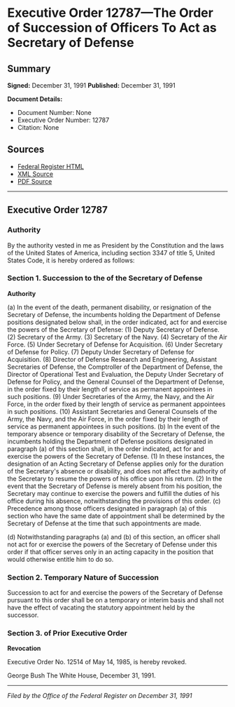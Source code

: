 # Executive Order 12787—The Order of Succession of Officers To Act as Secretary of Defense

## Summary

**Signed:** December 31, 1991
**Published:** December 31, 1991

**Document Details:**
- Document Number: None
- Executive Order Number: 12787
- Citation: None

## Sources
- [Federal Register HTML](https://www.presidency.ucsb.edu/documents/executive-order-12787-the-order-succession-officers-act-secretary-defense)
- [XML Source](None)
- [PDF Source](None)

---

## Executive Order 12787

### Authority

By the authority vested in me as President by the Constitution and the laws of the United States of America, including section 3347 of title 5, United States Code, it is hereby ordered as follows:
### Section 1. Succession to the  of the Secretary of Defense

**Authority**

(a) In the event of the death, permanent disability, or resignation of the Secretary of Defense, the incumbents holding the Department of Defense positions designated below shall, in the order indicated, act for and exercise the powers of the Secretary of Defense:
    (1) Deputy Secretary of Defense.
    (2) Secretary of the Army.
    (3) Secretary of the Navy.
    (4) Secretary of the Air Force.
    (5) Under Secretary of Defense for Acquisition.
    (6) Under Secretary of Defense for Policy.
    (7) Deputy Under Secretary of Defense for Acquisition.
    (8) Director of Defense Research and Engineering, Assistant Secretaries of Defense, the Comptroller of the Department of Defense, the Director of Operational Test and Evaluation, the Deputy Under Secretary of Defense for Policy, and the General Counsel of the Department of Defense, in the order fixed by their length of service as permanent appointees in such positions.
    (9) Under Secretaries of the Army, the Navy, and the Air Force, in the order fixed by their length of service as permanent appointees in such positions.
    (10) Assistant Secretaries and General Counsels of the Army, the Navy, and the Air Force, in the order fixed by their length of service as permanent appointees in such positions.
(b) In the event of the temporary absence or temporary disability of the Secretary of Defense, the incumbents holding the Department of Defense positions designated in paragraph (a) of this section shall, in the order indicated, act for and exercise the powers of the Secretary of Defense.
    (1) In these instances, the designation of an Acting Secretary of Defense applies only for the duration of the Secretary's absence or disability, and does not affect the authority of the Secretary to resume the powers of his office upon his return.
    (2) In the event that the Secretary of Defense is merely absent from his position, the Secretary may continue to exercise the powers and fulfill the duties of his office during his absence, notwithstanding the provisions of this order.
(c) Precedence among those officers designated in paragraph (a) of this section who have the same date of appointment shall be determined by the Secretary of Defense at the time that such appointments are made.

(d) Notwithstanding paragraphs (a) and (b) of this section, an officer shall not act for or exercise the powers of the Secretary of Defense under this order if that officer serves only in an acting capacity in the position that would otherwise entitle him to do so.
### Section 2. Temporary Nature of Succession

Succession to act for and exercise the powers of the Secretary of Defense pursuant to this order shall be on a temporary or interim basis and shall not have the effect of vacating the statutory appointment held by the successor.

### Section 3. of Prior Executive Order

**Revocation**

Executive Order No. 12514 of May 14, 1985, is hereby revoked.

George Bush
The White House,
December 31, 1991.

---

*Filed by the Office of the Federal Register on December 31, 1991*
